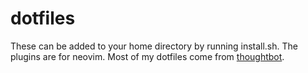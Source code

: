 # dotfiles

These can be added to your home directory by running install.sh. The plugins are for neovim. Most of my dotfiles come from [thoughtbot](https://github.com/thoughtbot/dotfiles).

